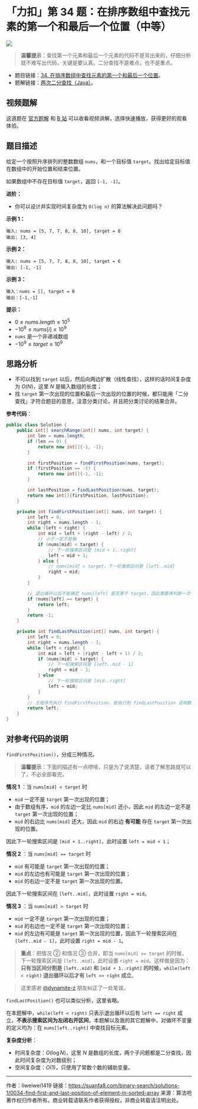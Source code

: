 # 「力扣」第 34 题：在排序数组中查找元素的第一个和最后一个位置（中等）

![](https://suanfa8-1252206550.cos.ap-shanghai.myqcloud.com/suanfa8/202305261926550.png)

> **温馨提示**：查找第一个元素和最后一个元素的代码不是背出来的，仔细分析就不难写出代码，关键是要认真。二分查找不是难点，也不是重点。

- 题目链接：[34. 在排序数组中查找元素的第一个和最后一个位置](https://leetcode-cn.com/problems/find-first-and-last-position-of-element-in-sorted-array/)。
- 题解链接：[两次二分查找（Java）](https://leetcode-cn.com/problems/find-first-and-last-position-of-element-in-sorted-array/solution/si-lu-hen-jian-dan-xi-jie-fei-mo-gui-de-er-fen-cha/)。

## 视频题解

这道题在 [官方题解](https://leetcode-cn.com/problems/find-first-and-last-position-of-element-in-sorted-array/solution/zai-pai-xu-shu-zu-zhong-cha-zhao-yuan-su-de-di-3-4/) 和 [B 站](https://www.bilibili.com/video/BV147411i7zu?p=3) 可以收看视频讲解，选择快速播放，获得更好的观看体验。

## 题目描述

给定一个按照升序排列的整数数组 `nums`，和一个目标值 `target`。找出给定目标值在数组中的开始位置和结束位置。

如果数组中不存在目标值 `target`，返回 `[-1, -1]`。

**进阶：**

- 你可以设计并实现时间复杂度为 `O(log n)` 的算法解决此问题吗？

**示例 1：**

```
输入: nums = [5, 7, 7, 8, 8, 10], target = 8
输出: [3, 4]
```

**示例 2：**

```
输入: nums = [5, 7, 7, 8, 8, 10], target = 6
输出: [-1, -1]
```

**示例 3：**

```
输入：nums = [], target = 0
输出：[-1,-1]
```

**提示：**

- $0 \le nums.length \le 10^5$
- $-10^9 \le nums[i] \le 10^9$
- `nums` 是一个非递减数组
- $-10^9 \le target \le 10^9$

## 思路分析

- 不可以找到 `target` 以后，然后向两边扩散（线性查找），这样的话时间复杂度为 $O(N)$，这里 $N$ 是输入数组的长度；
- 找 `target` 第一次出现的位置和最后一次出现的位置的时候，都只能用「二分查找」才符合题目的意思，注意分类讨论，并且把分类讨论的结果合并。

**参考代码**：

```java
public class Solution {
    public int[] searchRange(int[] nums, int target) {
        int len = nums.length;
        if (len == 0) {
            return new int[]{-1, -1};
        }

        int firstPosition = findFirstPosition(nums, target);
        if (firstPosition == -1) {
            return new int[]{-1, -1};
        }

        int lastPosition = findLastPosition(nums, target);
        return new int[]{firstPosition, lastPosition};
    }

    private int findFirstPosition(int[] nums, int target) {
        int left = 0;
        int right = nums.length - 1;
        while (left < right) {
            int mid = left + (right - left) / 2;
            // 小于一定不是解
            if (nums[mid] < target) {
                // 下一轮搜索区间是 [mid + 1..right]
                left = mid + 1;
            } else {
                // nums[mid] > target，下一轮搜索区间是 [left..mid]
                right = mid;
            }
        }

        // 退出循环以后不能确定 nums[left] 是否等于 target，因此需要再判断一次
        if (nums[left] == target) {
            return left;
        }
        return -1;
    }

    private int findLastPosition(int[] nums, int target) {
        int left = 0;
        int right = nums.length - 1;
        while (left < right) {
            int mid = left + (right - left + 1) / 2;
            if (nums[mid] > target) {
                // 下一轮搜索区间是 [left..mid - 1]
                right = mid - 1;
            } else
                // 下一轮搜索区间是 [mid..right]
                left = mid;
            }
        }
        // 主程序先执行 findFirstPosition，能执行到 findLastPosition 说明数组中一定存在等于 target 的元素，因此这里不用判断 nums[left] 是否等于 target
        return left;
    }
}
```

## 对参考代码的说明

`findFirstPosition()`，分成三种情况。

> **温馨提示**：下面的描述有一点啰嗦，只是为了说清楚，读者了解思路就可以了，不必全部看完。

**情况 1** ：当 `nums[mid] < target` 时

- `mid` 一定不是 `target` 第一次出现的位置；
- 由于数组有序，`mid` 的左边一定比 `nums[mid]` 还小，因此 `mid` 的左边一定不是 `target` 第一次出现的位置；
- `mid` 的右边比 `nums[mid]` 还大，因此 `mid` 的右边 **有可能** 存在 `target` 第一次出现的位置。

因此下一轮搜索区间是 `[mid + 1..right]`，此时设置 `left = mid + 1`；

**情况 2** ：当 `nums[mid] == target` 时

- `mid` 有可能是 `target` 第一次出现的位置；
- `mid` 的左边也有可能是 `target` 第一次出现的位置；
- `mid` 的右边一定不是 `target` 第一次出现的位置。

因此下一轮搜索区间在 `[left..mid]`，此时设置 `right = mid`。

**情况 3** ：当 `nums[mid] > target` 时

- `mid` 一定不是 `target` 第一次出现的位置；
- `mid` 的右边也一定不是 `target` 第一次出现的位置；
- `mid` 的左边有可能是 `target` 第一次出现的位置，因此下一轮搜索区间在 `[left..mid - 1]`，此时设置 `right = mid - 1`。

> **重点**：把情况 ② 和情况 ③ 合并，即当 `nums[mid] >= target` 的时候，下一轮搜索区间是 `[left..mid]`，此时设置 `right = mid`。这样做是因为：**只有当区间分割是 `[left..mid]` 和 `[mid + 1..right]` 的时候，`while(left < right)` 退出循环以后才有 `left == right` 成立**。

> 这里感谢 [@dynamite-z](/u/dynamite-z/) 朋友纠正了一处笔误。

`findLastPosition()` 也可以类似分析，这里省略。

在本题解中，`while(left < right)` 只表示退出循环以后有 `left == right` 成立，**不表示搜索区间为左闭右开区间**，本题解以及我的其它题解中，对循环不变量的定义均为：在 `nums[left..right]` 中查找目标元素。

**复杂度分析**：

- 时间复杂度：$O(\log N)$，这里 $N$ 是数组的长度，两个子问题都是二分查找，因此时间复杂度为对数级别；
- 空间复杂度：$O(1)$，只使用了常数个数的辅助变量。



---

作者：liweiwei1419
链接：https://suanfa8.com/binary-search/solutions-1/0034-find-first-and-last-position-of-element-in-sorted-array
来源：算法吧
著作权归作者所有。商业转载请联系作者获得授权，非商业转载请注明出处。